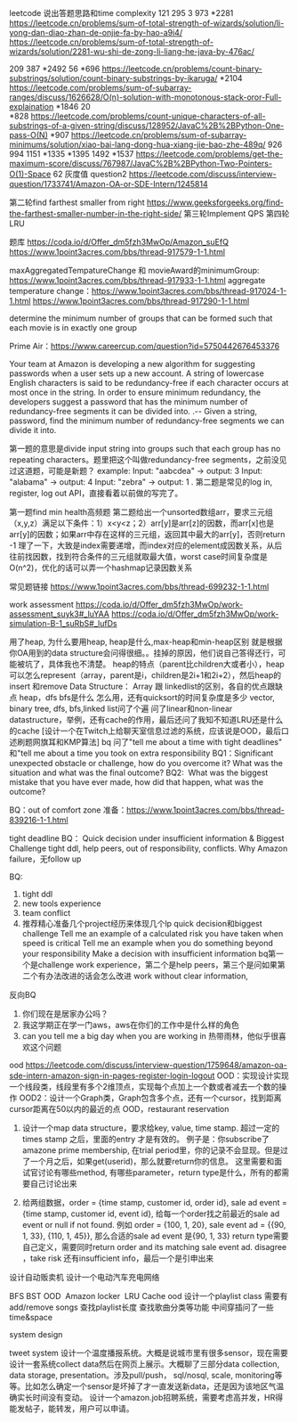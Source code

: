 leetcode  说出答题思路和time complexity
121
295
3
973
*2281  https://leetcode.cn/problems/sum-of-total-strength-of-wizards/solution/li-yong-dan-diao-zhan-de-onjie-fa-by-hao-a9i4/
https://leetcode.cn/problems/sum-of-total-strength-of-wizards/solution/2281-wu-shi-de-zong-li-liang-he-java-by-476ac/

209
387
*2492
56 
*696   https://leetcode.cn/problems/count-binary-substrings/solution/count-binary-substrings-by-ikaruga/
*2104  https://leetcode.com/problems/sum-of-subarray-ranges/discuss/1626628/O(n)-solution-with-monotonous-stack-oror-Full-explaination
*1846
20  
*828  https://leetcode.com/problems/count-unique-characters-of-all-substrings-of-a-given-string/discuss/128952/JavaC%2B%2BPython-One-pass-O(N)
*907  https://leetcode.cn/problems/sum-of-subarray-minimums/solution/xiao-bai-lang-dong-hua-xiang-jie-bao-zhe-489q/
926
994 
1151 
*1335 
*1395 
1492 
*1537 https://leetcode.com/problems/get-the-maximum-score/discuss/767987/JavaC%2B%2BPython-Two-Pointers-O(1)-Space
62
灰度值 question2 https://leetcode.com/discuss/interview-question/1733741/Amazon-OA-or-SDE-Intern/1245814


第二轮find farthest smaller from right  https://www.geeksforgeeks.org/find-the-farthest-smaller-number-in-the-right-side/
第三轮Implement QPS
第四轮LRU

题库
https://coda.io/d/Offer_dm5fzh3MwOp/Amazon_suEfQ
https://www.1point3acres.com/bbs/thread-917579-1-1.html

maxAggregatedTempatureChange 和 movieAward的minimumGroup: https://www.1point3acres.com/bbs/thread-917933-1-1.html
aggregate temperature change：https://www.1point3acres.com/bbs/thread-917024-1-1.html
https://www.1point3acres.com/bbs/thread-917290-1-1.html

determine the minimum number of groups that can be formed such that each movie is in exactly one group

Prime Air：https://www.careercup.com/question?id=5750442676453376

Your team at Amazon is developing a new algorithm for suggesting passwords when a user sets up a new account.
A string of lowercase English characters is said to be redundancy-free if each character occurs at most once in the string. In order to ensure minimum redundancy, the developers suggest a password that has the minimum number of redundancy-free segments it can be divided into.
.--
Given a string, password, find the minimum number of redundancy-free segments we can divide it into.

第一题的意思是divide input string into groups such that each group has no repeating characters。题里把这个叫做redundancy-free segments，之前没见过这道题，可能是新题？
example:
Input: "aabcdea" -> output: 3
Input: "alabama" -> output: 4
Input: "zebra" -> output: 1
.
第二题是常见的log in, register, log out API，直接看着以前做的写完了。

第一题find min health高频题
第二题给出一个unsorted数组arr，要求三元组（x,y,z）满足以下条件：1）x<y<z；2）arr[y]是arr[z]的因数，而arr[x]也是arr[y]的因数；如果arr中存在这样的三元组，返回其中最大的arr[y]，否则return -1
理了一下，大致是index需要递增，而index对应的element成因数关系，从后往前找因数，找‍‌‌‍‌‌‌‌‍‌‌‌‍‌‍‌‌‍‌到符合条件的三元组就取最大值，worst case时间复杂度是O(n^2)，优化的话可以弄一个hashmap记录因数关系

常见题链接
https://www.1point3acres.com/bbs/thread-699232-1-1.html

work assessment
https://coda.io/d/Offer_dm5fzh3MwOp/work-assessment_suyk3#_luYAA
https://coda.io/d/Offer_dm5fzh3MwOp/work-simulation-B-1_suRbS#_lufDs

用了heap, 为什么要用heap, heap是什么,max-heap和min-heap区别 就是根据你OA用到的data structure会问得很细。。挂掉的原因，他们说自己答得还行，可能被坑了，具体我也不清楚。
heap的特点（parent比children大或者小），heap可以怎么represent（array，parent是i，children是2i+1和2i+2），然后heap的insert 和remove
Data Structure： Array 跟 linkedlist的区别，各自的优点跟缺点
heap，dfs bfs是什么 怎么用，还有quicksort的时间复杂度是多少
vector, binary tree, dfs, bfs,linked list问了个遍
问了linear和non-linear datastructure，举例，还有cache的作用，最后还问了我知不知道LRU还是什么的cache
[设计一个‍‌‌‍‌‌‌‌‍‌‌‌‍‌‍‌‌‍‌在Twitch上给聊天室信息过滤的系统，应该说是OOD，最后口述刷题网旗耳和KMP算法]
bq
问了"tell me about a time with tight deadlines"
和"tell me about a ti‍‌‌‍‌‌‌‌‍‌‌‌‍‌‍‌‌‍‌me you took on extra responsibility
BQ1：Significant unexpected obstacle or challenge, how do you overcome it? What was the situation and what was the final outcome?
BQ2:  What was the biggest mistake that you have ever made, how did that happen, what was the outcome?

BQ：out of comfort zone
准备：https://www.1point3acres.com/bbs/thread-839216-1-1.html

tight deadline
BQ： Quick decision under insufficient information & Biggest Challenge
tight ddl, help peers, out of responsibility, conflicts.
Why Amazon
failure，无follow up


BQ:
1. tight ddl
2. new tools experience
3. team conflict
4. 推荐精心准备几个project经历来体现几个lp
quick decision和biggest challenge
Tell me an example of a calculated risk you have taken when speed is critical
Tell me an example when you do something beyond your responsibility
Make a decision‍‌‌‍‌‌‌‌‍‌‌‌‍‌‍‌‌‍‌ with insufficient information
bq第一个是challenge work experience，第二个是help peers，第三个是问如果第二个有办法改进的话会怎么改进
work without clear information,   

反向BQ
1. 你们‍‌‌‍‌‌‌‌‍‌‌‌‍‌‍‌‌‍‌现在是居家办公吗？
2. 我这学期正在学一门aws，aws在你们的工作中是什么样的角色
3. can you tell me a big day when you are working in 热带雨林，他似乎很喜欢这个问题

ood
https://leetcode.com/discuss/interview-question/1759648/amazon-oa-sde-intern-amazon-sign-in-pages-register-login-logout
OOD：实现设计实现一个线段类，线段里有多个2维顶点，实现每个点加上一个数或者减去一个数的操作
OOD2：设计一个Graph类，Graph包含多个点，还有一个cursor，找到距离cursor距离在50以内的最近的点
OOD，restaurant reservation 
1. 设计一个map data structure，要求给key, value, time stamp. 超过一定的times stamp 之后，里面的entry 才是有效的。
例子是：你subscribe了amazone prime membership, 在trial period里，你的记录不会显现。但是过了一个月之后，如果get(userid)，那么就要return你的信息。
这里需要和面试官讨论有哪些method, 有哪些parameter，return type是什么，所有的都需要自己讨论出来

3. 给两组数据，order = {time stamp, customer id, order id}, sale ad event = {time stamp, customer id, event id}, 给每一个order找之前最近的sale ad event or null if not found.
例如 order = {100, 1, 20}, sale event ad = {{90, 1, 33}, {110, 1, 45}}, 那么合适的sale ad event 是{90, 1, 33}
return type需要自己定义，需要同时return order and its matching sale event ad.
disagree ，take risk 还有insufficient info，最后一个是引申出来

设计自动贩卖机
设计一个电动汽车充电网络

BFS BST OOD  Amazon locker  LRU Cache
 ood 设计一个playlist class‍‌‌‍‌‌‌‌‍‌‌‌‍‌‍‌‌‍‌ 需要有add/remove songs 查找playlist长度 查找歌曲分类等功能 中间穿插问了一些time&space

system design

tweet system
设计一个温度播报系统。大概是说城市里有很多sensor，现在需要设计一套系统collect data然后在网页上展示。大概聊了三部分data collection, data storage, presentation。涉及pull/push， sql/nosql, scale, monitoring等等。比如怎么确定一个sensor是坏掉了才一直发送新data，还是因为该地区气‍‌‌‍‌‌‌‌‍‌‌‌‍‌‍‌‌‍‌温确实长时间没有变动。
设计一个amazon.job招聘系统，需要考虑高并发，HR得能发帖子，能转发，用户可以申请。

